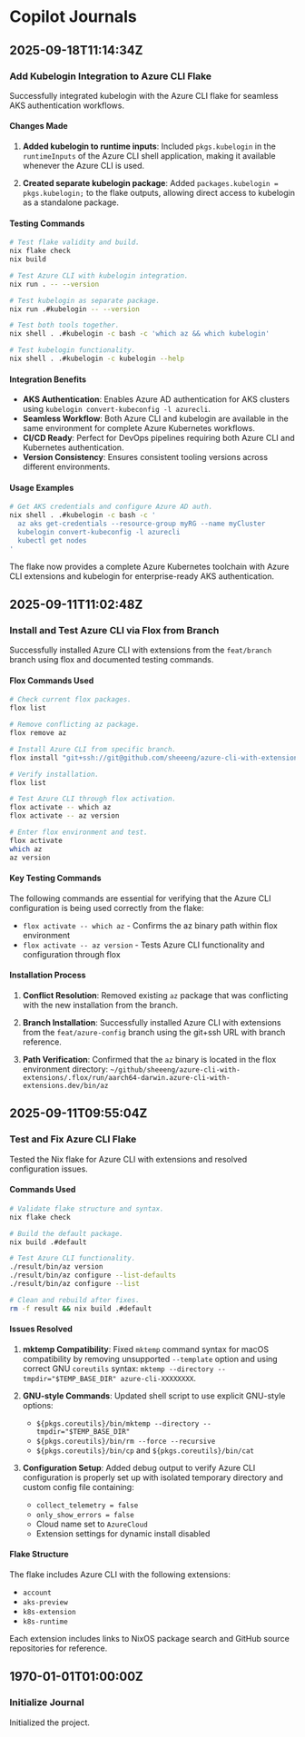 # Copilot Journals

## 2025-09-18T11:14:34Z

### Add Kubelogin Integration to Azure CLI Flake

Successfully integrated kubelogin with the Azure CLI flake for seamless AKS authentication workflows.

#### Changes Made

1. **Added kubelogin to runtime inputs**: Included `pkgs.kubelogin` in the `runtimeInputs` of the Azure CLI shell application, making it available whenever the Azure CLI is used.

2. **Created separate kubelogin package**: Added `packages.kubelogin = pkgs.kubelogin;` to the flake outputs, allowing direct access to kubelogin as a standalone package.

#### Testing Commands

```bash
# Test flake validity and build.
nix flake check
nix build

# Test Azure CLI with kubelogin integration.
nix run . -- --version

# Test kubelogin as separate package.
nix run .#kubelogin -- --version

# Test both tools together.
nix shell . .#kubelogin -c bash -c 'which az && which kubelogin'

# Test kubelogin functionality.
nix shell . .#kubelogin -c kubelogin --help
```

#### Integration Benefits

- **AKS Authentication**: Enables Azure AD authentication for AKS clusters using `kubelogin convert-kubeconfig -l azurecli`.
- **Seamless Workflow**: Both Azure CLI and kubelogin are available in the same environment for complete Azure Kubernetes workflows.
- **CI/CD Ready**: Perfect for DevOps pipelines requiring both Azure CLI and Kubernetes authentication.
- **Version Consistency**: Ensures consistent tooling versions across different environments.

#### Usage Examples

```bash
# Get AKS credentials and configure Azure AD auth.
nix shell . .#kubelogin -c bash -c '
  az aks get-credentials --resource-group myRG --name myCluster
  kubelogin convert-kubeconfig -l azurecli
  kubectl get nodes
'
```

The flake now provides a complete Azure Kubernetes toolchain with Azure CLI extensions and kubelogin for enterprise-ready AKS authentication.

## 2025-09-11T11:02:48Z

### Install and Test Azure CLI via Flox from Branch

Successfully installed Azure CLI with extensions from the `feat/branch` branch using flox and documented testing commands.

#### Flox Commands Used

```bash
# Check current flox packages.
flox list

# Remove conflicting az package.
flox remove az

# Install Azure CLI from specific branch.
flox install "git+ssh://git@github.com/sheeeng/azure-cli-with-extensions?ref=feat/branch"

# Verify installation.
flox list

# Test Azure CLI through flox activation.
flox activate -- which az
flox activate -- az version

# Enter flox environment and test.
flox activate
which az
az version
```

#### Key Testing Commands

The following commands are essential for verifying that the Azure CLI configuration is being used correctly from the flake:

- `flox activate -- which az` - Confirms the az binary path within flox environment
- `flox activate -- az version` - Tests Azure CLI functionality and configuration through flox

#### Installation Process

1. **Conflict Resolution**: Removed existing `az` package that was conflicting with the new installation from the branch.

2. **Branch Installation**: Successfully installed Azure CLI with extensions from the `feat/azure-config` branch using the git+ssh URL with branch reference.

3. **Path Verification**: Confirmed that the `az` binary is located in the flox environment directory: `~/github/sheeeng/azure-cli-with-extensions/.flox/run/aarch64-darwin.azure-cli-with-extensions.dev/bin/az`

## 2025-09-11T09:55:04Z

### Test and Fix Azure CLI Flake

Tested the Nix flake for Azure CLI with extensions and resolved configuration issues.

#### Commands Used

```bash
# Validate flake structure and syntax.
nix flake check

# Build the default package.
nix build .#default

# Test Azure CLI functionality.
./result/bin/az version
./result/bin/az configure --list-defaults
./result/bin/az configure --list

# Clean and rebuild after fixes.
rm -f result && nix build .#default
```

#### Issues Resolved

1. **mktemp Compatibility**: Fixed `mktemp` command syntax for macOS compatibility by removing unsupported `--template` option and using correct GNU `coreutils` syntax: `mktemp --directory --tmpdir="$TEMP_BASE_DIR" azure-cli-XXXXXXXX`.

2. **GNU-style Commands**: Updated shell script to use explicit GNU-style options:
   - `${pkgs.coreutils}/bin/mktemp --directory --tmpdir="$TEMP_BASE_DIR"`
   - `${pkgs.coreutils}/bin/rm --force --recursive`
   - `${pkgs.coreutils}/bin/cp` and `${pkgs.coreutils}/bin/cat`

3. **Configuration Setup**: Added debug output to verify Azure CLI configuration is properly set up with isolated temporary directory and custom config file containing:
   - `collect_telemetry = false`
   - `only_show_errors = false`
   - Cloud name set to `AzureCloud`
   - Extension settings for dynamic install disabled

#### Flake Structure

The flake includes Azure CLI with the following extensions:

- `account`
- `aks-preview`
- `k8s-extension`
- `k8s-runtime`

Each extension includes links to NixOS package search and GitHub source repositories for reference.

## 1970-01-01T01:00:00Z

### Initialize Journal

Initialized the project.
